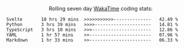 <!--<p align="center">
  <img width="auto" src ="https://github-readme-stats.vercel.app/api/top-langs/?username=syrkis&layout=compact&hide_border=true&theme=darcula&bg_color=00000000&langs_count=6&hide=jupyter%20notebook,JavaScript,HTML" width = 400>
      <img src ="https://github-readme-streak-stats.herokuapp.com?user=syrkis&theme=darcula&hide_border=true&background=FFFFFF00" width = 400>

</p>-->
<p align="center">Rolling seven day <a href='https://wakatime.com/'> WakaTime</a> coding stats:</p>
<!--START_SECTION:waka-->

```text
Svelte       10 hrs 29 mins  >>>>>>>>>>>--------------   42.49 %
Python       3 hrs 39 mins   >>>>---------------------   14.81 %
TypeScript   3 hrs 10 mins   >>>----------------------   12.86 %
YAML         1 hr 57 mins    >>-----------------------   07.96 %
Markdown     1 hr 33 mins    >>-----------------------   06.33 %
```

<!--END_SECTION:waka-->
